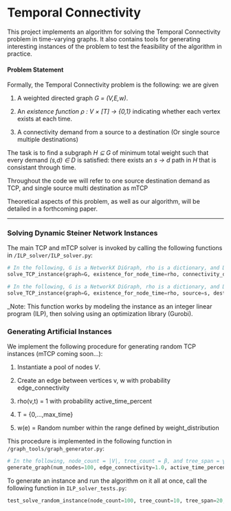 # Temporal Connectivity

This project implements an algorithm for solving the Temporal Connectivity problem in time-varying graphs. It also contains tools for generating interesting instances of the problem to test the feasibility of the algorithm in practice.


#### Problem Statement

Formally, the Temporal Connectivity problem is the following: we are given

1. A weighted directed graph _G = (V,E,w)_.

2. An _existence function_ _ρ : V × [T] → {0,1}_ indicating whether each vertex exists at each time.

3. A connectivity demand from a source to a destination (Or single source multiple destinations)

The task is to find a subgraph _H ⊆ G_ of minimum total weight such that every demand _(s,d) ∈ D_ is satisfied: there exists an _s → d_ path in _H_ that is consistant through time.

Throughout the code we will refer to one source destination demand as TCP, and single source multi destination as mTCP

Theoretical aspects of this problem, as well as our algorithm, will be detailed in a forthcoming paper.


---
### Solving Dynamic Steiner Network Instances

The main TCP and mTCP solver is invoked by calling the following functions in `/ILP_solver/ILP_solver.py`:

```python
# In the following, G is a NetworkX DiGraph, rho is a dictionary, and D is a list of triples. See the docstring for details.
solve_TCP_instance(graph=G, existence_for_node_time=rho, connectivity_demands=D, detailed_output=False, time_output=False)
```
```python
# In the following, G is a NetworkX DiGraph, rho is a dictionary, and D is a list of triples. See the docstring for details.
solve_TCP_instance(graph=G, existence_for_node_time=rho, source=s, destinations=D, detailed_output=False, time_output=False)
```
_Note: This function works by modeling the instance as an integer linear program (ILP), then solving using an optimization library (Gurobi).



### Generating Artificial Instances

We implement the following procedure for generating random TCP instances (mTCP coming soon...):

1. Instantiate a pool of nodes _V_.

2. Create an edge between vertices v, w with probability edge_connectivity

3. rho(v,t) = 1 with probability active_time_percent

4. T = {0,...,max_time}

5. w(e) = Random number within the range defined by weight_distribution


This procedure is implemented in the following function in `/graph_tools/graph_generator.py`:

```python
# In the following, node_count = |V|, tree_count = β, and tree_span = γ
generate_graph(num_nodes=100, edge_connectivity=1.0, active_time_percent=1.0, max_time=3, weight_distribution=(1.0,1.0))
```

To generate an instance and run the algorithm on it all at once, call the following function in `ILP_solver_tests.py`:

```python
test_solve_random_instance(node_count=100, tree_count=10, tree_span=20, detailed_output=False)
```

